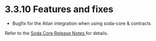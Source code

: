 # 3.3.10 Features and fixes

* Bugfix for the Atlan integration when using soda-core & contracts

Refer to the [Soda Core Release Notes ](https://github.com/sodadata/soda-core/releases)for details.
